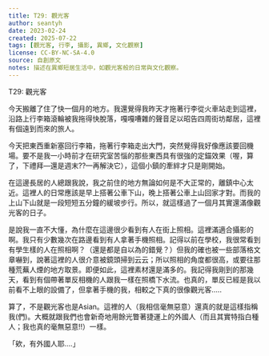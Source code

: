 ```yaml
---
title: T29: 觀光客
author: seantyh
date: 2023-02-24
created: 2025-07-22
tags: [觀光客, 行李, 攝影, 異鄉, 文化觀察]
license: CC-BY-NC-SA-4.0
source: 自創原文
notes: 描述在異鄉短居生活中，如觀光客般的日常與文化觀察。
---
```

T29: 觀光客

今天搬離了住了快一個月的地方。我還覺得我昨天才拖著行李從火車站走到這裡，沿路上行李箱滾輪被我拖得快脫落，嘎嘎嘈雜的聲音足以昭告四周街坊鄰居，這裡有個遠到而來的旅人。

今天把東西重新塞回行李箱，拖著行李箱走出大門，突然覺得我好像應該要回機場。要不是我一小時前才在研究室苦惱的那些東西具有很強的定錨效果（喔，算了，下禮拜—還是週末??—再解決它），這個小鎮的牽絆才只是剛開始。

在這邊長居的人總跟我說，我之前住的地方無論如何是不大正常的，離鎮中心太近。這裡人的日常應該是早上搭著公車下山，晚上搭著公車上山回家才對。而我的上山下山就是一段短短五分鐘的緩坡步行。所以，就這樣過了一個月其實還滿像觀光客的日子。

是說我一直不大懂，為什麼在這邊很少看到有人在街上照相。這裡滿適合攝影的啊。我只有少數幾次在路邊看到有人拿著手機照相。記得以前在學校，我很常看到有學生樣的人在照相啊？（還是都是自以為的錯覺？）但我的確也被一些部落格文章嚇到，說著這裡的人很介意被鏡頭掃到云云；所以照相的角度都很高，或要往那種荒蕪人煙的地方取景。即便如此，這裡素材還是滿多的。我記得我剛到的那幾天，看到有個帶著單反相機的人跟我一樣在照橋下水流。也真的，單反已經是我以前看不上眼的設備了，但拿著手機的我，相較之下真的很像觀光客.....

算了，不是觀光客也是Asian。這裡的人（我相信毫無惡意）還真的就是這樣指稱我(們)。大概就跟我們也會新奇地用餘光瞥著捷運上的外國人（而且其實特指白種人；我也真的毫無惡意!!）一樣。

「欸，有外國人耶....」